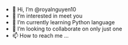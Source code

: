 - 👋 Hi, I’m @royalnguyen10
- 👀 I’m interested in meet you
- 🌱 I’m currently learning Python language
- 💞️ I’m looking to collaborate on only just one
- 📫 How to reach me ...

<!---
royalnguyen10/royalnguyen10 is a ✨ special ✨ repository because its `README.md` (this file) appears on your GitHub profile.
You can click the Preview link to take a look at your changes.
--->
